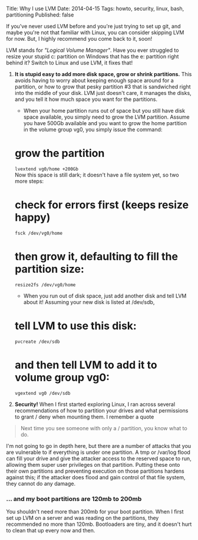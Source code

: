 Title: Why I use LVM
Date: 2014-04-15
Tags: howto, security, linux, bash, partitioning
Published: false

If you've never used LVM before and you're just trying to set up git, and maybe you're not that familiar with Linux, you can consider skipping LVM for now. But, I highly recommend you come back to it, soon!

LVM stands for *"Logical Volume Manager"*. Have you ever struggled to resize your stupid c: partition on Windows that has the e: partition right behind it? Switch to Linux and use LVM, it fixes that!


1. **It is stupid easy to add more disk space, grow or shrink partitions.** This avoids having to worry about keeping enough space around for a partition, or how to grow that pesky partition #3 that is sandwiched right into the middle of your disk. LVM just doesn't care, it manages the disks, and you tell it how much space you want for the partitions.

	+ When your home partition runs out of space but you still have disk space available, you simply need to grow the LVM partition. Assume you have 500Gb available and you want to grow the home partition in the volume group vg0, you simply issue the command:  
	# grow the partition  
	`lvextend vg0/home +200Gb`  
	Now this space is still dark; it doesn't have a file system yet, so two more steps:  
	# check for errors first (keeps resize happy)  
	`fsck /dev/vg0/home`  
	# then grow it, defaulting to fill the partition size:  
	`resize2fs /dev/vg0/home`
	
	+ When you run out of disk space, just add another disk and tell LVM about it! Assuming your new disk is listed at /dev/sdb,  
	# tell LVM to use this disk:  
	`pvcreate /dev/sdb`  
	# and then tell LVM to add it to volume group vg0:  
	`vgextend vg0 /dev/sdb`  
	
2. **Security!** When I first started exploring Linux, I ran across several recommendations of how to partition your drives and what permissions to grant / deny when mounting them. I remember a quote  

> Next time you see someone with only a / partition, you know what to do.  
  
I'm not going to go in depth here, but there are a number of attacks that you are vulnerable to if everything is under one partition. A tmp or /var/log flood can fill your drive and give the attacker access to the reserved space to run, allowing them super user privileges on that partition. Putting these onto their own partitions and preventing execution on those partitions hardens against this; if the attacker does flood and gain control of that file system, they cannot do any damage.


### ... and my boot partitions are 120mb to 200mb

You shouldn't need more than 200mb for your boot partition. When I first set up LVM on a server and was reading on the partitions, they recommended no more than 120mb. Bootloaders are tiny, and it doesn't hurt to clean that up every now and then.









[img1]: /home/damon/Dropbox/Photos/graphics/clipart/constructionDuck.jpg
[img2]: /home/damon/Dropbox/Photos/graphics/clipart/constructionDuck.jpg
[img3]: /home/damon/Dropbox/Photos/graphics/clipart/constructionDuck.jpg
[img4]: /home/damon/Dropbox/Photos/graphics/clipart/constructionDuck.jpg
[img5]: /home/damon/Dropbox/Photos/graphics/clipart/constructionDuck.jpg
[img6]: /home/damon/Dropbox/Photos/graphics/clipart/constructionDuck.jpg
[img7]: /home/damon/Dropbox/Photos/graphics/clipart/constructionDuck.jpg
[img8]: /home/damon/Dropbox/Photos/graphics/clipart/constructionDuck.jpg
[img9]: /home/damon/Dropbox/Photos/graphics/clipart/constructionDuck.jpg
[img10]: /home/damon/Dropbox/Photos/graphics/clipart/constructionDuck.jpg
[img11]: /home/damon/Dropbox/Photos/graphics/clipart/constructionDuck.jpg
[img12]: /home/damon/Dropbox/Photos/graphics/clipart/constructionDuck.jpg
[img13]: /home/damon/Dropbox/Photos/graphics/clipart/constructionDuck.jpg
[img14]: /home/damon/Dropbox/Photos/graphics/clipart/constructionDuck.jpg
[img15]: /home/damon/Dropbox/Photos/graphics/clipart/constructionDuck.jpg
[img16]: /home/damon/Dropbox/Photos/graphics/clipart/constructionDuck.jpg
[img17]: /home/damon/Dropbox/Photos/graphics/clipart/constructionDuck.jpg
[img18]: /home/damon/Dropbox/Photos/graphics/clipart/constructionDuck.jpg
[img19]: /home/damon/Dropbox/Photos/graphics/clipart/constructionDuck.jpg
[img20]: /home/damon/Dropbox/Photos/graphics/clipart/constructionDuck.jpg

